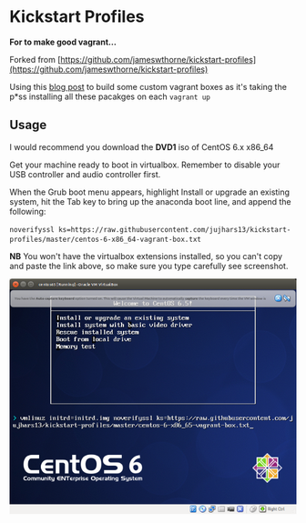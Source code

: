 Kickstart Profiles
==================

**For to make good vagrant...**

Forked from [https://github.com/jameswthorne/kickstart-profiles](https://github.com/jameswthorne/kickstart-profiles)

Using this [blog post](http://thornelabs.net/2013/11/11/create-a-centos-6-vagrant-base-box-from-scratch-using-virtualbox.html) to build some custom vagrant boxes as it's taking the p*ss installing all these pacakges on each `vagrant up`

## Usage
I would recommend you download the **DVD1** iso of CentOS 6.x x86_64 

Get your machine ready to boot in virtualbox.  Remember to disable your USB controller and audio controller first.

When the Grub boot menu appears, highlight Install or upgrade an existing system, hit the Tab key to bring up the anaconda boot line, and append the following:

`noverifyssl ks=https://raw.githubusercontent.com/jujhars13/kickstart-profiles/master/centos-6-x86_64-vagrant-box.txt`

**NB** You won't have the virtualbox extensions installed, so you can't copy and paste the link above, so make sure you type carefully see screenshot.

![](https://raw.githubusercontent.com/jujhars13/kickstart-profiles/master/centos65-VM-VirtualBox.png)


